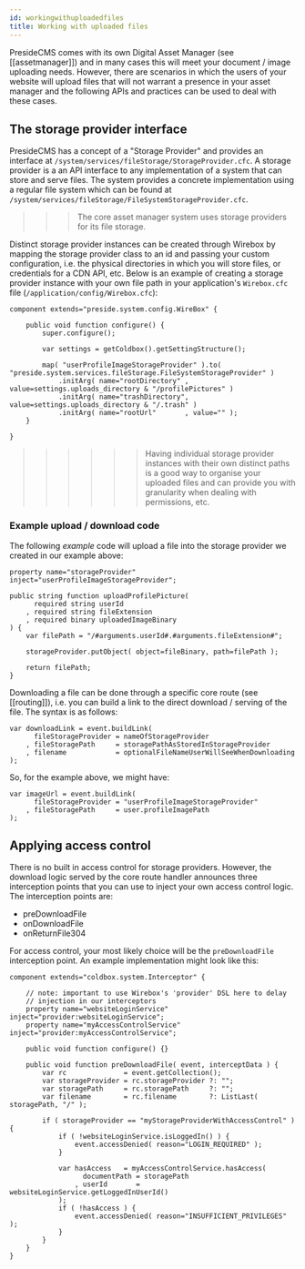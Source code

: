 ```yaml
---
id: workingwithuploadedfiles
title: Working with uploaded files
---
```


PresideCMS comes with its own Digital Asset Manager (see [[assetmanager]]) and in many cases this will meet your document / image uploading needs. However, there are scenarios in which the users of your website will upload files that will not warrant a presence in your asset manager and the following APIs and practices can be used to deal with these cases.

## The storage provider interface

PresideCMS has a concept of a "Storage Provider" and provides an interface at `/system/services/fileStorage/StorageProvider.cfc`. A storage provider is a an API interface to any implementation of a system that can store and serve files. The system provides a concrete implementation using a regular file system which can be found at `/system/services/fileStorage/FileSystemStorageProvider.cfc`. 

>>> The core asset manager system uses storage providers for its file storage.

Distinct storage provider instances can be created through Wirebox by mapping the storage provider class to an id and passing your custom configuration, i.e. the physical directories in which you will store files, or credentials for a CDN API, etc. Below is an example of creating a storage provider instance with your own file path in your application's `Wirebox.cfc` file (`/application/config/Wirebox.cfc`):

```luceescript
component extends="preside.system.config.WireBox" {

    public void function configure() {
        super.configure();

        var settings = getColdbox().getSettingStructure();

        map( "userProfileImageStorageProvider" ).to( "preside.system.services.fileStorage.FileSystemStorageProvider" )
            .initArg( name="rootDirectory" , value=settings.uploads_directory & "/profilePictures" )
            .initArg( name="trashDirectory", value=settings.uploads_directory & "/.trash" )
            .initArg( name="rootUrl"       , value="" );
    }

}
```

>>>>>> Having individual storage provider instances with their own distinct paths is a good way to organise your uploaded files and can provide you with granularity when dealing with permissions, etc.

### Example upload / download code

The following *example* code will upload a file into the storage provider we created in our example above:

```luceescript
property name="storageProvider" inject="userProfileImageStorageProvider";

public string function uploadProfilePicture( 
      required string userId
    , required string fileExtension
    , required binary uploadedImageBinary 
) {
    var filePath = "/#arguments.userId#.#arguments.fileExtension#";
    
    storageProvider.putObject( object=fileBinary, path=filePath );

    return filePath;
}
```

Downloading a file can be done through a specific core route (see [[routing]]), i.e. you can build a link to the direct download / serving of the file. The syntax is as follows:  

```luceescript
var downloadLink = event.buildLink(
      fileStorageProvider = nameOfStorageProvider
    , fileStoragePath     = storagePathAsStoredInStorageProvider
    , filename            = optionalFileNameUserWillSeeWhenDownloading
);
```

So, for the example above, we might have:

```luceescript
var imageUrl = event.buildLink(
      fileStorageProvider = "userProfileImageStorageProvider"
    , fileStoragePath     = user.profileImagePath
);
```

## Applying access control

There is no built in access control for storage providers. However, the download logic served by the core route handler announces three interception points that you can use to inject your own access control logic. The interception points are:

* preDownloadFile
* onDownloadFile
* onReturnFile304

For access control, your most likely choice will be the `preDownloadFile` interception point. An example implementation might look like this:

```luceescript
component extends="coldbox.system.Interceptor" {
   
    // note: important to use Wirebox's 'provider' DSL here to delay
    // injection in our interceptors
    property name="websiteLoginService"    inject="provider:websiteLoginService";
    property name="myAccessControlService" inject="provider:myAccessControlService";

    public void function configure() {}

    public void function preDownloadFile( event, interceptData ) {
        var rc              = event.getCollection();
        var storageProvider = rc.storageProvider ?: "";
        var storagePath     = rc.storagePath     ?: "";
        var filename        = rc.filename        ?: ListLast( storagePath, "/" );

        if ( storageProvider == "myStorageProviderWithAccessControl" ) {
            if ( !websiteLoginService.isLoggedIn() ) {
                event.accessDenied( reason="LOGIN_REQUIRED" );
            }

            var hasAccess   = myAccessControlService.hasAccess(
                  documentPath = storagePath
                , userId       = websiteLoginService.getLoggedInUserId()
            );
            if ( !hasAccess ) {
                event.accessDenied( reason="INSUFFICIENT_PRIVILEGES" );
            }
        }
    }
}
```


